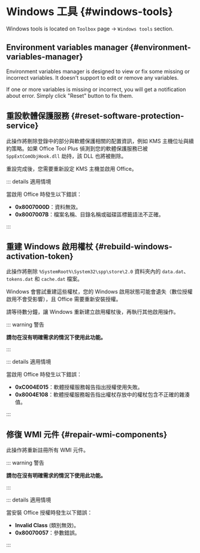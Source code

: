 # Windows 工具 {#windows-tools}

Windows tools is located on `Toolbox` page -> `Windows tools` section.

## Environment variables manager {#environment-variables-manager}

Environment variables manager is designed to view or fix some missing or incorrect variables. It doesn't support to edit or remove any variables.

If one or more variables is missing or incorrect, you will get a notification about error. Simply click "Reset" button to fix them.

## 重設軟體保護服務 {#reset-software-protection-service}

此操作將刪除登錄中的部分與軟體保護相關的配置資訊，例如 KMS 主機位址與續約策略。如果 Office Tool Plus 偵測到您的軟體保護服務已被 `SppExtComObjHook.dll` 劫持，該 DLL 也將被刪除。

重設完成後，您需要重新設定 KMS 主機並啟用 Office。

::: details 適用情境

當啟用 Office 時發生以下錯誤：

- **0x8007000D**：資料無效。
- **0x8007007B**：檔案名稱、目錄名稱或磁碟區標籤語法不正確。

:::

## 重建 Windows 啟用權杖 {#rebuild-windows-activation-token}

此操作將刪除 `%SystemRoot%\System32\spp\store\2.0` 資料夾內的 `data.dat`、`tokens.dat` 和 `cache.dat` 檔案。

Windows 會嘗試重建這些權杖，您的 Windows 啟用狀態可能會遺失（數位授權啟用不會受影響），且 Office 需要重新安裝授權。

請等待數分鐘，讓 Windows 重新建立啟用權杖後，再執行其他啟用操作。

::: warning 警告

**請勿在沒有明確需求的情況下使用此功能。**

:::

::: details 適用情境

當啟用 Office 時發生以下錯誤：

- **0xC004E015**：軟體授權服務報告指出授權使用失敗。
- **0x8004E108**：軟體授權服務報告指出權杖存放中的權杖包含不正確的雜湊值。

:::

## 修復 WMI 元件 {#repair-wmi-components}

此操作將重新註冊所有 WMI 元件。

::: warning 警告

**請勿在沒有明確需求的情況下使用此功能。**

:::

::: details 適用情境

當安裝 Office 授權時發生以下錯誤：

- **Invalid Class** (類別無效)。
- **0x80070057**：參數錯誤。

:::

